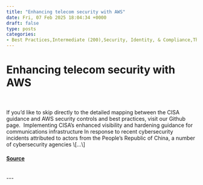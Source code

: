 ```yaml
---
title: "Enhancing telecom security with AWS"
date: Fri, 07 Feb 2025 18:04:34 +0000
draft: false
type: posts
categories: 
- Best Practices,Intermediate (200),Security, Identity, & Compliance,Thought Leadership,Cloud security,Network security,Security,Security Blog,Telecom
---
```

# Enhancing telecom security with AWS

<br/>

<br/>
If you’d like to skip directly to the detailed mapping between the CISA guidance and AWS security controls and best practices, visit our Github page.  Implementing CISA’s enhanced visibility and hardening guidance for communications infrastructure In response to recent cybersecurity incidents attributed to actors from the People’s Republic of China, a number of cybersecurity agencies \[…\]

#### [Source](https://aws.amazon.com/blogs/security/enhancing-telecom-security-with-aws/)

<br/>
---
